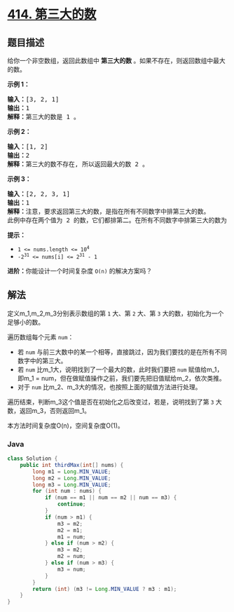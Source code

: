 # [414. 第三大的数](https://leetcode.cn/problems/third-maximum-number)

## 题目描述

<p>给你一个非空数组，返回此数组中 <strong>第三大的数</strong> 。如果不存在，则返回数组中最大的数。</p>



<p><strong>示例 1：</strong></p>

<pre>
<strong>输入：</strong>[3, 2, 1]
<strong>输出：</strong>1
<strong>解释：</strong>第三大的数是 1 。</pre>

<p><strong>示例 2：</strong></p>

<pre>
<strong>输入：</strong>[1, 2]
<strong>输出：</strong>2
<strong>解释：</strong>第三大的数不存在, 所以返回最大的数 2 。
</pre>

<p><strong>示例 3：</strong></p>

<pre>
<strong>输入：</strong>[2, 2, 3, 1]
<strong>输出：</strong>1
<strong>解释：</strong>注意，要求返回第三大的数，是指在所有不同数字中排第三大的数。
此例中存在两个值为 2 的数，它们都排第二。在所有不同数字中排第三大的数为 1 。</pre>



<p><strong>提示：</strong></p>

<ul>
	<li><code>1 <= nums.length <= 10<sup>4</sup></code></li>
	<li><code>-2<sup>31</sup> <= nums[i] <= 2<sup>31</sup> - 1</code></li>
</ul>



<p><strong>进阶：</strong>你能设计一个时间复杂度 <code>O(n)</code> 的解决方案吗？</p>

## 解法

定义m_1,m_2,m_3分别表示数组的第 `1` 大、第 `2` 大、第 `3` 大的数，初始化为一个足够小的数。

遍历数组每个元素 `num`：

-   若 `num` 与前三大数中的某一个相等，直接跳过，因为我们要找的是在所有不同数字中的第三大。
-   若 `num` 比m_1大，说明找到了一个最大的数，此时我们要把 `num` 赋值给m_1，即m_1 = num，但在做赋值操作之前，我们要先把旧值赋给m_2，依次类推。
-   对于 `num` 比m_2、m_3大的情况，也按照上面的赋值方法进行处理。

遍历结束，判断m_3这个值是否在初始化之后改变过，若是，说明找到了第 `3` 大数，返回m_3，否则返回m_1。

本方法时间复杂度O(n)，空间复杂度O(1)。

### **Java**

```java
class Solution {
    public int thirdMax(int[] nums) {
        long m1 = Long.MIN_VALUE;
        long m2 = Long.MIN_VALUE;
        long m3 = Long.MIN_VALUE;
        for (int num : nums) {
            if (num == m1 || num == m2 || num == m3) {
                continue;
            }
            if (num > m1) {
                m3 = m2;
                m2 = m1;
                m1 = num;
            } else if (num > m2) {
                m3 = m2;
                m2 = num;
            } else if (num > m3) {
                m3 = num;
            }
        }
        return (int) (m3 != Long.MIN_VALUE ? m3 : m1);
    }
}
```
